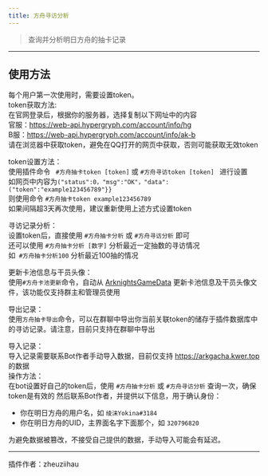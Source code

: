 ```yaml
---
title: 方舟寻访分析
---
```


> 查询并分析明日方舟的抽卡记录

---
## 使用方法
每个用户第一次使用时，需要设置token。<br/>
token获取方法:<br/>
在官网登录后，根据你的服务器，选择复制以下网址中的内容<br/>
官服：<https://web-api.hypergryph.com/account/info/hg><br/>
B服：<https://web-api.hypergryph.com/account/info/ak-b><br/>
请在浏览器中获取token，避免在QQ打开的网页中获取，否则可能获取无效token<br/>

token设置方法：<br/>
使用插件命令 ` #方舟抽卡token [token]` 或 `#方舟寻访token [token] ` 进行设置<br/>
如网页中内容为`("status":0，"msg":"OK"，"data":("token":"example123456789"}}`<br/>
则使用命令 `#方舟抽卡token example123456789` <br/>
如果间隔超3天再次使用，建议重新使用上述方式设置token<br/>

寻访记录分析：<br/>
设置token后，直接使用 `#方舟抽卡分析` 或 `#方舟寻访分析` 即可<br/>
还可以使用 `#方舟抽卡分析 [数字]` 分析最近一定抽数的寻访情况<br/>
如` #方舟抽卡分析100` 分析最近100抽的情况<br/>

更新卡池信息与干员头像：<br/>
使用`#方舟卡池更新`命令，自动从 [ArknightsGameData](https://github.com/Kengxxiao/ArknightsGameData) 更新卡池信息及干员头像文件，该功能仅支持群主和管理员使用<br/>

导出记录：<br/>
使用`方舟抽卡导出`命令，可以在群聊中导出你当前关联token的储存于插件数据库中的寻访记录。请注意，目前只支持在群聊中导出

导入记录：<br/>
导入记录需要联系Bot作者手动导入数据，目前仅支持 <https://arkgacha.kwer.top> 的数据<br/>
操作方法：<br/>
在bot设置好自己的token后，使用 `#方舟抽卡分析` 或 `#方舟寻访分析` 查询一次，确保token是有效的
然后联系Bot作者，并提供以下信息，用于确认身份：
- 你在明日方舟的用户名，如 `绫沫Yokina#3184`
- 你在明日方舟的UID，主界面名字下面那个，如 `320796820`

为避免数据被篡改，不接受自己提供的数据，手动导入可能会有延迟。


---
插件作者：zheuziihau